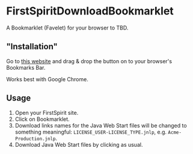 # FirstSpiritDownloadBookmarklet
A Bookmarklet (Favelet) for your browser to TBD.

## "Installation"
Go to [this website](https://riddla.github.io/FirstSpiritDownloadBookmarklet/) and drag & drop the button on to your browser's Bookmarks Bar.

Works best with Google Chrome.

## Usage
1. Open your FirstSpirit site.
2. Click on Bookmarklet.
3. Download links names for the Java Web Start files will be changed to something meaningful: `LICENSE_USER-LICENSE_TYPE.jnlp`, e.g. `Acme-Production.jnlp`.
4. Download Java Web Start files by clicking as usual.
